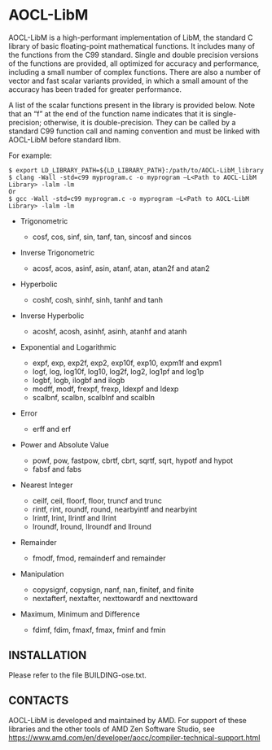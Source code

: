# AOCL-LibM

AOCL-LibM is a high-performant implementation of LibM, the standard C library of basic floating-point mathematical functions. It includes many of the functions from the C99 standard. Single and double precision versions of the functions are provided, all optimized for accuracy and performance, including a small number of complex functions. There are also a number of vector and fast scalar variants provided, in which a small amount of the accuracy has been traded for greater performance.

A list of the scalar functions present in the library is provided below. Note that an “f” at the end of the function name indicates that it is single-precision; otherwise, it is double-precision. They can be called by a standard C99 function call and naming convention and must be linked with AOCL-LibM before standard libm. 

For example:

    $ export LD_LIBRARY_PATH=${LD_LIBRARY_PATH}:/path/to/AOCL-LibM_library
    $ clang -Wall -std=c99 myprogram.c -o myprogram –L<Path to AOCL-LibM Library> -lalm -lm
    Or
    $ gcc -Wall -std=c99 myprogram.c -o myprogram –L<Path to AOCL-LibM Library> -lalm -lm

- Trigonometric
  - cosf, cos, sinf, sin, tanf, tan, sincosf and sincos

- Inverse Trigonometric
  - acosf, acos, asinf, asin, atanf, atan, atan2f and atan2

- Hyperbolic
  - coshf, cosh, sinhf, sinh, tanhf and tanh

- Inverse Hyperbolic
  - acoshf, acosh, asinhf, asinh, atanhf and atanh

- Exponential and Logarithmic
  - expf, exp, exp2f, exp2, exp10f, exp10, expm1f and expm1
  - logf, log, log10f, log10, log2f, log2, log1pf and log1p
  - logbf, logb, ilogbf and ilogb
  - modff, modf, frexpf, frexp, ldexpf and ldexp
  - scalbnf, scalbn, scalblnf and scalbln

- Error
  - erff and erf

- Power and Absolute Value
  - powf, pow, fastpow, cbrtf, cbrt, sqrtf, sqrt, hypotf and hypot
  - fabsf and fabs

- Nearest Integer
  - ceilf, ceil, floorf, floor, truncf and trunc
  - rintf, rint, roundf, round, nearbyintf and nearbyint
  - lrintf, lrint, llrintf and llrint
  - lroundf, lround, llroundf and llround

- Remainder
  - fmodf, fmod, remainderf and remainder

- Manipulation
  - copysignf, copysign, nanf, nan, finitef, and finite
  - nextafterf, nextafter, nexttowardf and nexttoward

- Maximum, Minimum and Difference
  - fdimf, fdim, fmaxf, fmax, fminf and fmin

## INSTALLATION

Please refer to the file BUILDING-ose.txt. 

## CONTACTS

AOCL-LibM is developed and maintained by AMD. For support of these libraries and the other tools of AMD Zen Software Studio, see https://www.amd.com/en/developer/aocc/compiler-technical-support.html

